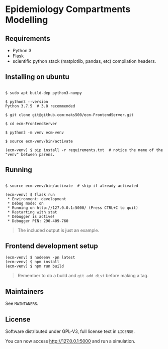 # Epidemiology Compartments Modelling

## Requirements

- Python 3
- Flask
- scientific python stack (matplotlib, pandas, etc) compilation headers.

## Installing on ubuntu

```shell

$ sudo apt build-dep python3-numpy

$ python3 --version
Python 3.7.5  # 3.8 recommended

$ git clone git@github.com:maks500/ecm-FrontendServer.git

$ cd ecm-FrontendServer

$ python3 -m venv ecm-venv

$ source ecm-venv/bin/activate

(ecm-venv) $ pip install -r requirements.txt  # notice the name of the "venv" between parens.

```

## Running

```shell

$ source ecm-venv/bin/activate  # skip if already activated

(ecm-venv) $ flask run
 * Environment: development
 * Debug mode: on
 * Running on http://127.0.0.1:5000/ (Press CTRL+C to quit)
 * Restarting with stat
 * Debugger is active!
 * Debugger PIN: 290-409-760

```

> The included output is just an example.

## Frontend development setup

```shell
(ecm-venv) $ nodeenv -pn latest
(ecm-venv) $ npm install
(ecm-venv) $ npm run build
```

> Remember to do a build and `git add dist` before making a tag.

## Maintainers

See `MAINTANERS`.

## License

Software distributed under GPL-V3, full license text in `LICENSE`.

You can now access http://127.0.0.1:5000 and run a simulation.

